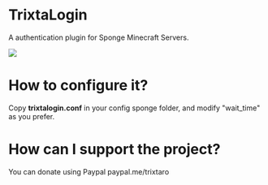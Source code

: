 # TrixtaLogin
A authentication plugin for Sponge Minecraft Servers.

![](https://i.ibb.co/fHn4rhX/trixtalogin.png)

# How to configure it?

Copy **trixtalogin.conf** in your config sponge folder, and modify "wait_time" as you prefer.

# How can I support the project?

You can donate using Paypal paypal.me/trixtaro

